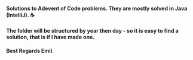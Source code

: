 #### Solutions to Adevent of Code problems. They are mostly solved in Java (IntelliJ). ☕️
#### The folder will be structured by year then day - so it is easy to find a solution, that is if I have made one.

#### Best Regards Emil. 



